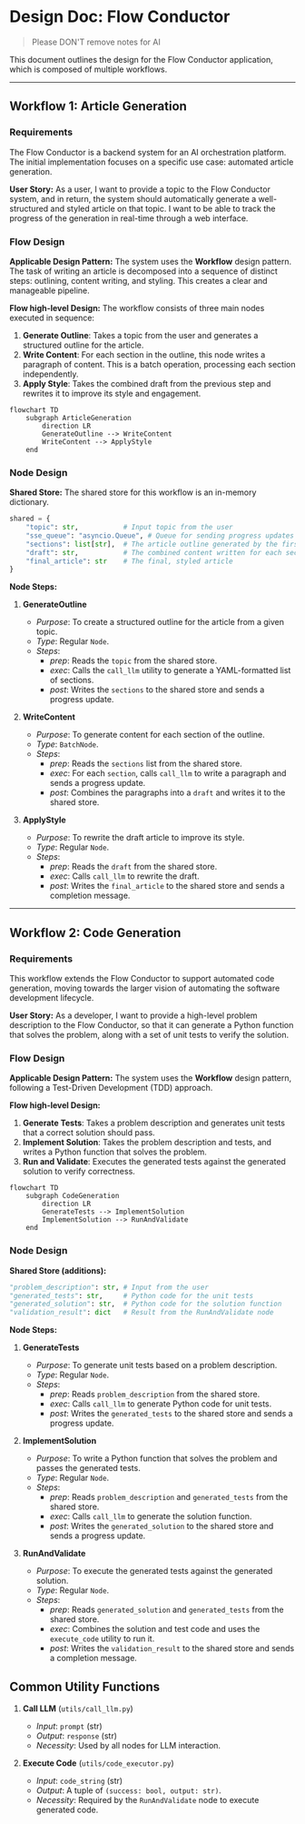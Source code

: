 # Design Doc: Flow Conductor

> Please DON'T remove notes for AI

This document outlines the design for the Flow Conductor application, which is composed of multiple workflows.

---

## Workflow 1: Article Generation

### Requirements

The Flow Conductor is a backend system for an AI orchestration platform. The initial implementation focuses on a specific use case: automated article generation.

**User Story:** As a user, I want to provide a topic to the Flow Conductor system, and in return, the system should automatically generate a well-structured and styled article on that topic. I want to be able to track the progress of the generation in real-time through a web interface.

### Flow Design

**Applicable Design Pattern:** The system uses the **Workflow** design pattern. The task of writing an article is decomposed into a sequence of distinct steps: outlining, content writing, and styling. This creates a clear and manageable pipeline.

**Flow high-level Design:** The workflow consists of three main nodes executed in sequence:
1.  **Generate Outline**: Takes a topic from the user and generates a structured outline for the article.
2.  **Write Content**: For each section in the outline, this node writes a paragraph of content. This is a batch operation, processing each section independently.
3.  **Apply Style**: Takes the combined draft from the previous step and rewrites it to improve its style and engagement.

```mermaid
flowchart TD
    subgraph ArticleGeneration
        direction LR
        GenerateOutline --> WriteContent
        WriteContent --> ApplyStyle
    end
```

### Node Design

**Shared Store:** The shared store for this workflow is an in-memory dictionary.
```python
shared = {
    "topic": str,           # Input topic from the user
    "sse_queue": "asyncio.Queue", # Queue for sending progress updates to the frontend
    "sections": list[str],  # The article outline generated by the first node
    "draft": str,           # The combined content written for each section
    "final_article": str    # The final, styled article
}
```

**Node Steps:**
1. **GenerateOutline**
    - *Purpose*: To create a structured outline for the article from a given topic.
    - *Type*: Regular `Node`.
    - *Steps*:
      - *prep*: Reads the `topic` from the shared store.
      - *exec*: Calls the `call_llm` utility to generate a YAML-formatted list of sections.
      - *post*: Writes the `sections` to the shared store and sends a progress update.

2. **WriteContent**
    - *Purpose*: To generate content for each section of the outline.
    - *Type*: `BatchNode`.
    - *Steps*:
      - *prep*: Reads the `sections` list from the shared store.
      - *exec*: For each `section`, calls `call_llm` to write a paragraph and sends a progress update.
      - *post*: Combines the paragraphs into a `draft` and writes it to the shared store.

3. **ApplyStyle**
    - *Purpose*: To rewrite the draft article to improve its style.
    - *Type*: Regular `Node`.
    - *Steps*:
      - *prep*: Reads the `draft` from the shared store.
      - *exec*: Calls `call_llm` to rewrite the draft.
      - *post*: Writes the `final_article` to the shared store and sends a completion message.

---

## Workflow 2: Code Generation

### Requirements

This workflow extends the Flow Conductor to support automated code generation, moving towards the larger vision of automating the software development lifecycle.

**User Story:** As a developer, I want to provide a high-level problem description to the Flow Conductor, so that it can generate a Python function that solves the problem, along with a set of unit tests to verify the solution.

### Flow Design

**Applicable Design Pattern:** The system uses the **Workflow** design pattern, following a Test-Driven Development (TDD) approach.

**Flow high-level Design:**
1.  **Generate Tests**: Takes a problem description and generates unit tests that a correct solution should pass.
2.  **Implement Solution**: Takes the problem description and tests, and writes a Python function that solves the problem.
3.  **Run and Validate**: Executes the generated tests against the generated solution to verify correctness.

```mermaid
flowchart TD
    subgraph CodeGeneration
        direction LR
        GenerateTests --> ImplementSolution
        ImplementSolution --> RunAndValidate
    end
```

### Node Design

**Shared Store (additions):**
```python
"problem_description": str, # Input from the user
"generated_tests": str,     # Python code for the unit tests
"generated_solution": str,  # Python code for the solution function
"validation_result": dict   # Result from the RunAndValidate node
```

**Node Steps:**
1. **GenerateTests**
    - *Purpose*: To generate unit tests based on a problem description.
    - *Type*: Regular `Node`.
    - *Steps*:
      - *prep*: Reads `problem_description` from the shared store.
      - *exec*: Calls `call_llm` to generate Python code for unit tests.
      - *post*: Writes the `generated_tests` to the shared store and sends a progress update.

2. **ImplementSolution**
    - *Purpose*: To write a Python function that solves the problem and passes the generated tests.
    - *Type*: Regular `Node`.
    - *Steps*:
      - *prep*: Reads `problem_description` and `generated_tests` from the shared store.
      - *exec*: Calls `call_llm` to generate the solution function.
      - *post*: Writes the `generated_solution` to the shared store and sends a progress update.

3. **RunAndValidate**
    - *Purpose*: To execute the generated tests against the generated solution.
    - *Type*: Regular `Node`.
    - *Steps*:
      - *prep*: Reads `generated_solution` and `generated_tests` from the shared store.
      - *exec*: Combines the solution and test code and uses the `execute_code` utility to run it.
      - *post*: Writes the `validation_result` to the shared store and sends a completion message.

## Common Utility Functions

1. **Call LLM** (`utils/call_llm.py`)
    - *Input*: `prompt` (str)
    - *Output*: `response` (str)
    - *Necessity*: Used by all nodes for LLM interaction.

2. **Execute Code** (`utils/code_executor.py`)
    - *Input*: `code_string` (str)
    - *Output*: A tuple of `(success: bool, output: str)`.
    - *Necessity*: Required by the `RunAndValidate` node to execute generated code.
